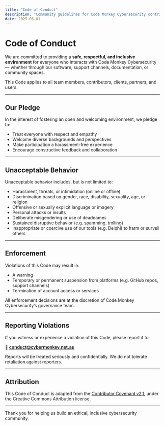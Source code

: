 ```yaml
---
title: "Code of Conduct"
description: "Community guidelines for Code Monkey Cybersecurity contributors and users"
date: 2025-06-01
---
```


# Code of Conduct

We are committed to providing a **safe, respectful, and inclusive environment** for everyone who interacts with Code Monkey Cybersecurity — whether through our software, support channels, documentation, or community spaces.

This Code applies to all team members, contributors, clients, partners, and users.

---

## Our Pledge

In the interest of fostering an open and welcoming environment, we pledge to:

- Treat everyone with respect and empathy
- Welcome diverse backgrounds and perspectives
- Make participation a harassment-free experience
- Encourage constructive feedback and collaboration

---

## Unacceptable Behavior

Unacceptable behavior includes, but is not limited to:

- Harassment, threats, or intimidation (online or offline)
- Discrimination based on gender, race, disability, sexuality, age, or religion
- Offensive or sexually explicit language or imagery
- Personal attacks or insults
- Deliberate misgendering or use of deadnames
- Sustained disruptive behavior (e.g. spamming, trolling)
- Inappropriate or coercive use of our tools (e.g. Delphi) to harm or surveil others

---

## Enforcement

Violations of this Code may result in:

- A warning
- Temporary or permanent suspension from platforms (e.g. GitHub repos, support channels)
- Termination of account access or services

All enforcement decisions are at the discretion of Code Monkey Cybersecurity’s governance team.

---

## Reporting Violations

If you witness or experience a violation of this Code, please report it to:

📧 **conduct@cybermonkey.net.au**

Reports will be treated seriously and confidentially. We do not tolerate retaliation against reporters.

---

## Attribution

This Code of Conduct is adapted from the [Contributor Covenant v2.1](https://www.contributor-covenant.org/), under the Creative Commons Attribution license.

---

Thank you for helping us build an ethical, inclusive cybersecurity community.